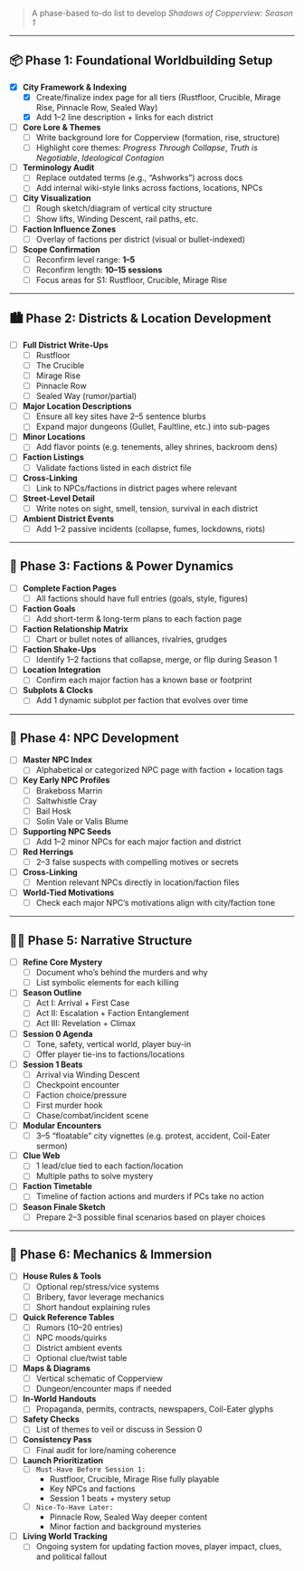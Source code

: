 
> A phase-based to-do list to develop *Shadows of Copperview: Season 1*

---

## 📦 Phase 1: Foundational Worldbuilding Setup

- [x] **City Framework & Indexing**
  - [x] Create/finalize index page for all tiers (Rustfloor, Crucible, Mirage Rise, Pinnacle Row, Sealed Way)
  - [x] Add 1–2 line description + links for each district

- [ ] **Core Lore & Themes**
  - [ ] Write background lore for Copperview (formation, rise, structure)
  - [ ] Highlight core themes: *Progress Through Collapse*, *Truth is Negotiable*, *Ideological Contagion*

- [ ] **Terminology Audit**
  - [ ] Replace outdated terms (e.g., “Ashworks”) across docs
  - [ ] Add internal wiki-style links across factions, locations, NPCs

- [ ] **City Visualization**
  - [ ] Rough sketch/diagram of vertical city structure
  - [ ] Show lifts, Winding Descent, rail paths, etc.

- [ ] **Faction Influence Zones**
  - [ ] Overlay of factions per district (visual or bullet-indexed)

- [ ] **Scope Confirmation**
  - [ ] Reconfirm level range: **1–5**
  - [ ] Reconfirm length: **10–15 sessions**
  - [ ] Focus areas for S1: Rustfloor, Crucible, Mirage Rise

---

## 🏙️ Phase 2: Districts & Location Development

- [ ] **Full District Write-Ups**
  - [ ] Rustfloor
  - [ ] The Crucible
  - [ ] Mirage Rise
  - [ ] Pinnacle Row
  - [ ] Sealed Way (rumor/partial)

- [ ] **Major Location Descriptions**
  - [ ] Ensure all key sites have 2–5 sentence blurbs
  - [ ] Expand major dungeons (Gullet, Faultline, etc.) into sub-pages

- [ ] **Minor Locations**
  - [ ] Add flavor points (e.g. tenements, alley shrines, backroom dens)

- [ ] **Faction Listings**
  - [ ] Validate factions listed in each district file

- [ ] **Cross-Linking**
  - [ ] Link to NPCs/factions in district pages where relevant

- [ ] **Street-Level Detail**
  - [ ] Write notes on sight, smell, tension, survival in each district

- [ ] **Ambient District Events**
  - [ ] Add 1–2 passive incidents (collapse, fumes, lockdowns, riots)

---

## 🧠 Phase 3: Factions & Power Dynamics

- [ ] **Complete Faction Pages**
  - [ ] All factions should have full entries (goals, style, figures)

- [ ] **Faction Goals**
  - [ ] Add short-term & long-term plans to each faction page

- [ ] **Faction Relationship Matrix**
  - [ ] Chart or bullet notes of alliances, rivalries, grudges

- [ ] **Faction Shake-Ups**
  - [ ] Identify 1–2 factions that collapse, merge, or flip during Season 1

- [ ] **Location Integration**
  - [ ] Confirm each major faction has a known base or footprint

- [ ] **Subplots & Clocks**
  - [ ] Add 1 dynamic subplot per faction that evolves over time

---

## 👥 Phase 4: NPC Development

- [ ] **Master NPC Index**
  - [ ] Alphabetical or categorized NPC page with faction + location tags

- [ ] **Key Early NPC Profiles**
  - [ ] Brakeboss Marrin
  - [ ] Saltwhistle Cray
  - [ ] Bail Hosk
  - [ ] Solin Vale or Valis Blume

- [ ] **Supporting NPC Seeds**
  - [ ] Add 1–2 minor NPCs for each major faction and district

- [ ] **Red Herrings**
  - [ ] 2–3 false suspects with compelling motives or secrets

- [ ] **Cross-Linking**
  - [ ] Mention relevant NPCs directly in location/faction files

- [ ] **World-Tied Motivations**
  - [ ] Check each major NPC’s motivations align with city/faction tone

---

## 🕵️‍♂️ Phase 5: Narrative Structure

- [ ] **Refine Core Mystery**
  - [ ] Document who’s behind the murders and why
  - [ ] List symbolic elements for each killing

- [ ] **Season Outline**
  - [ ] Act I: Arrival + First Case  
  - [ ] Act II: Escalation + Faction Entanglement  
  - [ ] Act III: Revelation + Climax

- [ ] **Session 0 Agenda**
  - [ ] Tone, safety, vertical world, player buy-in
  - [ ] Offer player tie-ins to factions/locations

- [ ] **Session 1 Beats**
  - [ ] Arrival via Winding Descent  
  - [ ] Checkpoint encounter  
  - [ ] Faction choice/pressure  
  - [ ] First murder hook  
  - [ ] Chase/combat/incident scene

- [ ] **Modular Encounters**
  - [ ] 3–5 “floatable” city vignettes (e.g. protest, accident, Coil-Eater sermon)

- [ ] **Clue Web**
  - [ ] 1 lead/clue tied to each faction/location
  - [ ] Multiple paths to solve mystery

- [ ] **Faction Timetable**
  - [ ] Timeline of faction actions and murders if PCs take no action

- [ ] **Season Finale Sketch**
  - [ ] Prepare 2–3 possible final scenarios based on player choices

---

## 🎲 Phase 6: Mechanics & Immersion

- [ ] **House Rules & Tools**
  - [ ] Optional rep/stress/vice systems  
  - [ ] Bribery, favor leverage mechanics  
  - [ ] Short handout explaining rules

- [ ] **Quick Reference Tables**
  - [ ] Rumors (10–20 entries)  
  - [ ] NPC moods/quirks  
  - [ ] District ambient events  
  - [ ] Optional clue/twist table

- [ ] **Maps & Diagrams**
  - [ ] Vertical schematic of Copperview  
  - [ ] Dungeon/encounter maps if needed

- [ ] **In-World Handouts**
  - [ ] Propaganda, permits, contracts, newspapers, Coil-Eater glyphs

- [ ] **Safety Checks**
  - [ ] List of themes to veil or discuss in Session 0

- [ ] **Consistency Pass**
  - [ ] Final audit for lore/naming coherence

- [ ] **Launch Prioritization**
  - [ ] `Must-Have Before Session 1:`  
    - Rustfloor, Crucible, Mirage Rise fully playable  
    - Key NPCs and factions  
    - Session 1 beats + mystery setup  
  - [ ] `Nice-To-Have Later:`  
    - Pinnacle Row, Sealed Way deeper content  
    - Minor faction and background mysteries

- [ ] **Living World Tracking**
  - [ ] Ongoing system for updating faction moves, player impact, clues, and political fallout